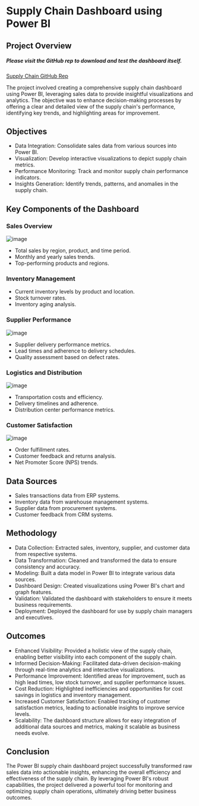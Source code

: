 # Supply Chain Dashboard using Power BI
## Project Overview

##### Please visit the GitHub rep to download and test the dashboard itself.
<a href="https://github.com/borisyalcin/supply_chain_dashboard/tree/main"> Supply Chain GitHub Rep </a>

The project involved creating a comprehensive supply chain dashboard using Power BI, leveraging sales data to provide insightful visualizations and analytics. The objective was to enhance decision-making processes by offering a clear and detailed view of the supply chain's performance, identifying key trends, and highlighting areas for improvement.

## Objectives
* Data Integration: Consolidate sales data from various sources into Power BI.
* Visualization: Develop interactive visualizations to depict supply chain metrics.
* Performance Monitoring: Track and monitor supply chain performance indicators.
* Insights Generation: Identify trends, patterns, and anomalies in the supply chain.

## Key Components of the Dashboard
### Sales Overview

![image](https://github.com/borisyalcin/supply-chain/assets/155834534/0f4bb1cf-e784-4f67-b85d-c44722c53222)

* Total sales by region, product, and time period.
* Monthly and yearly sales trends.
* Top-performing products and regions.
### Inventory Management

* Current inventory levels by product and location.
* Stock turnover rates.
* Inventory aging analysis.
### Supplier Performance

![image](https://github.com/borisyalcin/supply-chain/assets/155834534/a196b919-c6df-49f4-ad57-486b5ebe41a9)

* Supplier delivery performance metrics.
* Lead times and adherence to delivery schedules.
* Quality assessment based on defect rates.
### Logistics and Distribution

![image](https://github.com/borisyalcin/supply-chain/assets/155834534/d97e1180-0827-4ecd-b365-1b7257d83d66)

* Transportation costs and efficiency.
* Delivery timelines and adherence.
* Distribution center performance metrics.
### Customer Satisfaction

![image](https://github.com/borisyalcin/supply-chain/assets/155834534/106af838-33e3-4c90-b329-85c7fd3646b7)

* Order fulfillment rates.
* Customer feedback and returns analysis.
* Net Promoter Score (NPS) trends.

## Data Sources
* Sales transactions data from ERP systems.
* Inventory data from warehouse management systems.
* Supplier data from procurement systems.
* Customer feedback from CRM systems.

## Methodology
* Data Collection: Extracted sales, inventory, supplier, and customer data from respective systems.
* Data Transformation: Cleaned and transformed the data to ensure consistency and accuracy.
* Modeling: Built a data model in Power BI to integrate various data sources.
* Dashboard Design: Created visualizations using Power BI's chart and graph features.
* Validation: Validated the dashboard with stakeholders to ensure it meets business requirements.
* Deployment: Deployed the dashboard for use by supply chain managers and executives.

## Outcomes
* Enhanced Visibility: Provided a holistic view of the supply chain, enabling better visibility into each component of the supply chain.
* Informed Decision-Making: Facilitated data-driven decision-making through real-time analytics and interactive visualizations.
* Performance Improvement: Identified areas for improvement, such as high lead times, low stock turnover, and supplier performance issues.
* Cost Reduction: Highlighted inefficiencies and opportunities for cost savings in logistics and inventory management.
* Increased Customer Satisfaction: Enabled tracking of customer satisfaction metrics, leading to actionable insights to improve service levels.
* Scalability: The dashboard structure allows for easy integration of additional data sources and metrics, making it scalable as business needs evolve.

## Conclusion
The Power BI supply chain dashboard project successfully transformed raw sales data into actionable insights, enhancing the overall efficiency and effectiveness of the supply chain. By leveraging Power BI's robust capabilities, the project delivered a powerful tool for monitoring and optimizing supply chain operations, ultimately driving better business outcomes.
